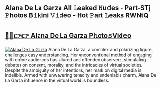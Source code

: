 ## Alana De La Garza All 𝙻eaked 𝙽u𝚍es - Part-STj 𝙿hotos B𝚒kini 𝚅𝚒deo - Hot 𝙿art 𝙻eaks RWNtQ

# <h2><a href="http://ld2l0s1.urlbe.top/?page=Alana+De+La+Garza">🔗🔗👉👉 Alana De La Garza P𝚑oto𝚜Vid𝚎o</a></h2>

[![Alana De La Garza](https://i.imgur.com/eBuTRDB.gif)](http://ld2l0s1.urlbe.top/?page=Alana+De+La+Garza)
Alana De La Garza, a complex and polarizing figure, challenges easy understanding. Her unconventional method of engaging with online audiences has allured and offended observers, stimulating debates on consent, morality, and the intricacies of virtual societies. Despite the ambiguity of her intentions, her mark on digital media is indelible. Armed with unwavering tenacity and undeniable charm, Alana De La Garza influence in the virtual world is boundless.
